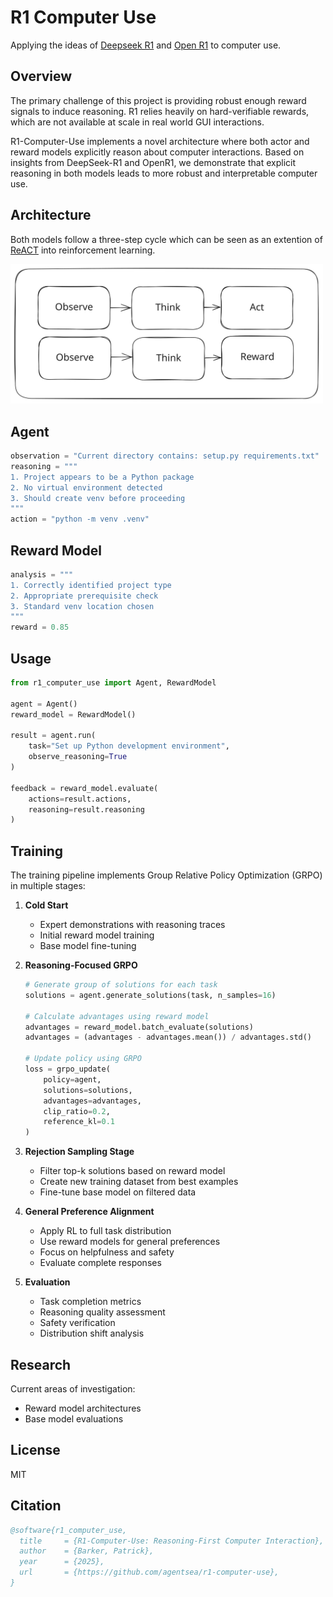 # R1 Computer Use

Applying the ideas of [Deepseek R1](https://github.com/deepseek-ai/DeepSeek-R1) and [Open R1](https://github.com/huggingface/open-r1) to computer use.

## Overview

The primary challenge of this project is providing robust enough reward signals to induce reasoning. R1 relies heavily on hard-verifiable rewards, which are not available at scale in real world GUI interactions.

R1-Computer-Use implements a novel architecture where both actor and reward models explicitly reason about computer interactions. Based on insights from DeepSeek-R1 and OpenR1, we demonstrate that explicit reasoning in both models leads to more robust and interpretable computer use.

## Architecture

Both models follow a three-step cycle which can be seen as an extention of [ReACT](https://react-lm.github.io/) into reinforcement learning.

<img src="./static/rac.svg" alt="diagram" width="500">


## Agent

```python
observation = "Current directory contains: setup.py requirements.txt"
reasoning = """
1. Project appears to be a Python package
2. No virtual environment detected
3. Should create venv before proceeding
"""
action = "python -m venv .venv"
```

## Reward Model

```python
analysis = """
1. Correctly identified project type
2. Appropriate prerequisite check
3. Standard venv location chosen
"""
reward = 0.85
```

## Usage

```python
from r1_computer_use import Agent, RewardModel

agent = Agent()
reward_model = RewardModel()

result = agent.run(
    task="Set up Python development environment",
    observe_reasoning=True
)

feedback = reward_model.evaluate(
    actions=result.actions,
    reasoning=result.reasoning
)
```

## Training

The training pipeline implements Group Relative Policy Optimization (GRPO) in multiple stages:

1. **Cold Start**
   - Expert demonstrations with reasoning traces
   - Initial reward model training
   - Base model fine-tuning

2. **Reasoning-Focused GRPO**
   ```python
   # Generate group of solutions for each task
   solutions = agent.generate_solutions(task, n_samples=16)
   
   # Calculate advantages using reward model
   advantages = reward_model.batch_evaluate(solutions)
   advantages = (advantages - advantages.mean()) / advantages.std()
   
   # Update policy using GRPO
   loss = grpo_update(
       policy=agent,
       solutions=solutions,
       advantages=advantages,
       clip_ratio=0.2,
       reference_kl=0.1
   )
   ```

3. **Rejection Sampling Stage**
   - Filter top-k solutions based on reward model
   - Create new training dataset from best examples
   - Fine-tune base model on filtered data

4. **General Preference Alignment**
   - Apply RL to full task distribution
   - Use reward models for general preferences
   - Focus on helpfulness and safety
   - Evaluate complete responses

5. **Evaluation**
   - Task completion metrics
   - Reasoning quality assessment 
   - Safety verification
   - Distribution shift analysis


## Research
Current areas of investigation:

- Reward model architectures
- Base model evaluations

## License
MIT

## Citation

```bibtex
@software{r1_computer_use,
  title     = {R1-Computer-Use: Reasoning-First Computer Interaction},
  author    = {Barker, Patrick},
  year      = {2025},
  url       = {https://github.com/agentsea/r1-computer-use},
}
```